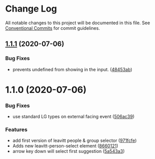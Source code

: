 # Change Log

All notable changes to this project will be documented in this file.
See [Conventional Commits](https://conventionalcommits.org) for commit guidelines.

## [1.1.1](https://github.com/LeavittSoftware/titanium-elements/compare/@leavittsoftware/leavitt-elements@1.1.0...@leavittsoftware/leavitt-elements@1.1.1) (2020-07-06)


### Bug Fixes

* prevents undefined from showing in the input. ([48453ab](https://github.com/LeavittSoftware/titanium-elements/commit/48453ab06df747ebd4c6669117ff5c84961bec19))





# 1.1.0 (2020-07-06)


### Bug Fixes

* use standard LG types on external facing event ([506ac39](https://github.com/LeavittSoftware/titanium-elements/commit/506ac39fd4e2dd29d5b57460400c6c22b30ed344))


### Features

* add first version of leavitt people & group selector ([971fcfe](https://github.com/LeavittSoftware/titanium-elements/commit/971fcfee7c68f3777fc344ce87f971200eca4755))
* Adds new leavitt-person-select element ([8660121](https://github.com/LeavittSoftware/titanium-elements/commit/8660121bec4d348fa7b0002dcc909d719ef5a00c))
* arrow key down will select first suggestion ([5a543a3](https://github.com/LeavittSoftware/titanium-elements/commit/5a543a3497518d2962c0012bc093dd1c43ab62b1))
